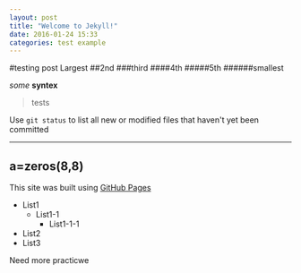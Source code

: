 ```yaml
---
layout: post
title: "Welcome to Jekyll!"
date: 2016-01-24 15:33
categories: test example
---
```

#testing post Largest
##2nd
###third
####4th
#####5th
######smallest

*some*
**syntex**
>tests

Use `git status` to list all new or modified files that haven't yet been committed

---
a=zeros(8,8)
---

This site was built using [GitHub Pages](https://pages.github.com)

- List1
  - List1-1
    - List1-1-1
- List2
- List3

Need more practicwe
